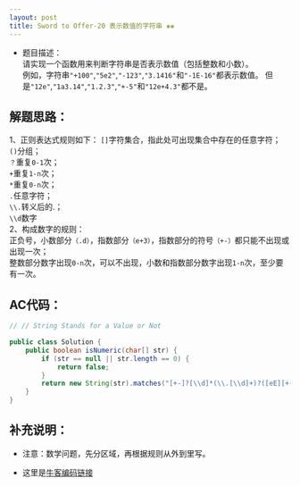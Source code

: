 ```yaml
---
layout: post
title: Sword to Offer-20 表示数值的字符串 ❀❀
---
```


* 题目描述：  
请实现一个函数用来判断字符串是否表示数值（包括整数和小数）。  
例如，字符串`"+100"`,`"5e2"`,`"-123"`,`"3.1416"`和`"-1E-16"`都表示数值。 但是`"12e"`,`"1a3.14"`,`"1.2.3"`,`"+-5"`和`"12e+4.3"`都不是。


## 解题思路：

1、正则表达式规则如下：
`[]`字符集合，指此处可出现集合中存在的任意字符；  
`()`分组；  
`？`重复`0-1`次；  
`+`重复`1-n`次；  
`*`重复`0-n`次；  
`.`任意字符；  
`\\.`转义后的.；  
`\\d`数字  
2、构成数字的规则：  
正负号，小数部分`（.d）`，指数部分`（e+3）`，指数部分的符号`（+-）`都只能不出现或出现一次；  
整数部分数字出现`0-n`次，可以不出现，小数和指数部分数字出现`1-n`次，至少要有一次。


## AC代码：

```java
// // String Stands for a Value or Not

public class Solution {
    public boolean isNumeric(char[] str) {
        if (str == null || str.length == 0) {
            return false;
        }
        return new String(str).matches("[+-]?[\\d]*(\\.[\\d]+)?([eE][+-]?[0-9]+)?");
    }
}
```

## 补充说明：

* 注意：数学问题，先分区域，再根据规则从外到里写。  

* 这里是[牛客编码链接](https://www.nowcoder.com/practice/6f8c901d091949a5837e24bb82a731f2?tpId=13&&tqId=11206&rp=1&ru=/ta/coding-interviews&qru=/ta/coding-interviews/question-ranking)